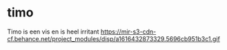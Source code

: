 # timo
Timo is een vis en is heel irritant
https://mir-s3-cdn-cf.behance.net/project_modules/disp/a1616432873329.5696cb951b3c1.gif

